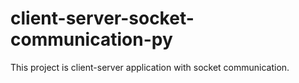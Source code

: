# client-server-socket-communication-py
This project is client-server application with socket communication.
